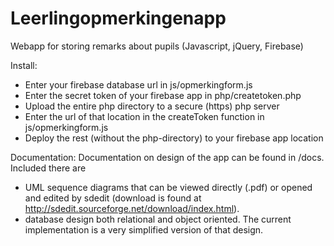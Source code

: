# Leerlingopmerkingenapp
Webapp for storing remarks about pupils (Javascript, jQuery, Firebase)

Install:
- Enter your firebase database url in js/opmerkingform.js
- Enter the secret token of your firebase app in php/createtoken.php
- Upload the entire php directory to a secure (https) php server
- Enter the url of that location in the createToken function in js/opmerkingform.js
- Deploy the rest (without the php-directory) to your firebase app location

Documentation:
Documentation on design of the app can be found in /docs. 
Included there are 
- UML sequence diagrams that can be viewed directly (.pdf) or opened and edited by sdedit (download is found at http://sdedit.sourceforge.net/download/index.html).
- database design both relational and object oriented. The current implementation is a very simplified version of that design.
